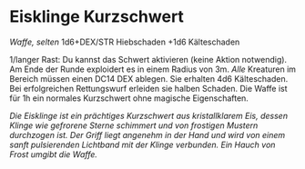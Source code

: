 # Eisklinge Kurzschwert
_Waffe, selten_
1d6+DEX/STR Hiebschaden +1d6 Kälteschaden

1/langer Rast: Du kannst das Schwert aktivieren (keine Aktion notwendig). Am Ende der Runde exploidert es in einem Radius von 3m. _Alle_ Kreaturen im Bereich müssen einen DC14 DEX ablegen. Sie erhalten 4d6 Kälteschaden. Bei erfolgreichen Rettungswurf erleiden sie halben Schaden. 
Die Waffe ist für 1h ein normales Kurzschwert ohne magische Eigenschaften. 

_Die Eisklinge ist ein prächtiges Kurzschwert aus kristallklarem Eis, dessen Klinge wie gefrorene Sterne schimmert und von frostigen Mustern durchzogen ist. Der Griff liegt angenehm in der Hand und wird von einem sanft pulsierenden Lichtband mit der Klinge verbunden. Ein Hauch von Frost umgibt die Waffe._